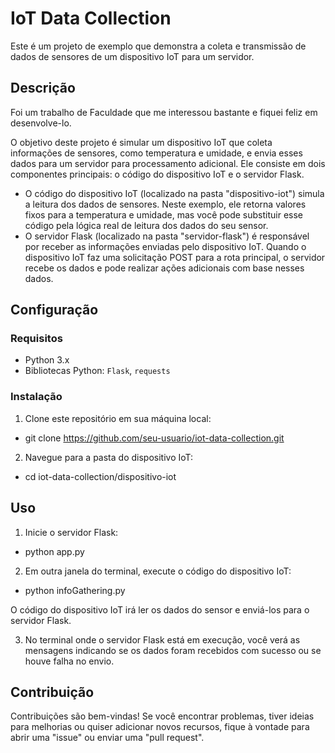 # IoT Data Collection

Este é um projeto de exemplo que demonstra a coleta e transmissão de dados de sensores de um dispositivo IoT para um servidor.

## Descrição

Foi um trabalho de Faculdade que me interessou bastante e fiquei feliz em desenvolve-lo.

O objetivo deste projeto é simular um dispositivo IoT que coleta informações de sensores, como temperatura e umidade, e envia esses dados para um servidor para processamento adicional. Ele consiste em dois componentes principais: o código do dispositivo IoT e o servidor Flask.

- O código do dispositivo IoT (localizado na pasta "dispositivo-iot") simula a leitura dos dados de sensores. Neste exemplo, ele retorna valores fixos para a temperatura e umidade, mas você pode substituir esse código pela lógica real de leitura dos dados do seu sensor.
- O servidor Flask (localizado na pasta "servidor-flask") é responsável por receber as informações enviadas pelo dispositivo IoT. Quando o dispositivo IoT faz uma solicitação POST para a rota principal, o servidor recebe os dados e pode realizar ações adicionais com base nesses dados.

## Configuração

### Requisitos

- Python 3.x
- Bibliotecas Python: `Flask`, `requests`

### Instalação

1. Clone este repositório em sua máquina local:

- git clone https://github.com/seu-usuario/iot-data-collection.git


2. Navegue para a pasta do dispositivo IoT:

- cd iot-data-collection/dispositivo-iot


## Uso

1. Inicie o servidor Flask:

- python app.py


2. Em outra janela do terminal, execute o código do dispositivo IoT:

- python infoGathering.py


O código do dispositivo IoT irá ler os dados do sensor e enviá-los para o servidor Flask.

3. No terminal onde o servidor Flask está em execução, você verá as mensagens indicando se os dados foram recebidos com sucesso ou se houve falha no envio.

## Contribuição

Contribuições são bem-vindas! Se você encontrar problemas, tiver ideias para melhorias ou quiser adicionar novos recursos, fique à vontade para abrir uma "issue" ou enviar uma "pull request".








